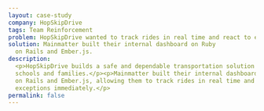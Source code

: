 ```yaml
---
layout: case-study
company: HopSkipDrive
tags: Team Reinforcement
problem: HopSkipDrive wanted to track rides in real time and react to exceptions immediately.
solution: Mainmatter built their internal dashboard on Ruby
  on Rails and Ember.js.
description:
  <p>HopSkipDrive builds a safe and dependable transportation solution for
  schools and families.</p><p>Mainmatter built their internal dashboard on Ruby
  on Rails and Ember.js, allowing them to track rides in real time and react to
  exceptions immediately.</p>
permalink: false
---
```

